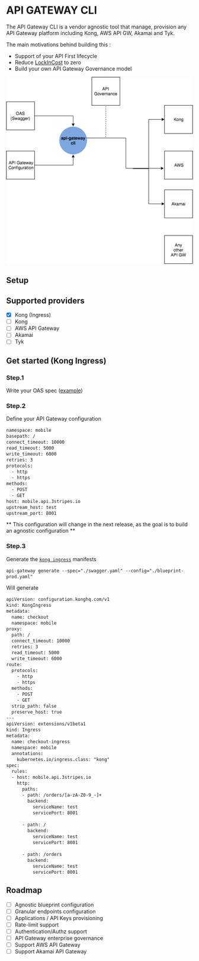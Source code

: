 # API GATEWAY CLI

The API Gateway CLI is a vendor agnostic tool that manage, provision any API Gateway platform including Kong, AWS API GW, Akamai and Tyk.

The main motivations behind building this :

- Support of your API First lifecycle
- Reduce [LockInCost](https://martinfowler.com/bliki/LockInCost.html) to zero
- Build your own API Gateway Governance model

![apigw](./api-gateway-cli.png)


## Setup



## Supported providers

- [x] Kong (Ingress)
- [ ] Kong
- [ ] AWS API Gateway
- [ ] Akamai
- [ ] Tyk

## Get started (Kong Ingress)

### Step.1

Write your OAS spec ([example](./swagger.yaml))

### Step.2 

Define your API Gateway configuration

```
namespace: mobile
basepath: /
connect_timeout: 10000
read_timeout: 5000
write_timeout: 6000
retries: 3
protocols: 
  - http
  - https
methods:
  - POST
  - GET
host: mobile.api.3stripes.io
upstream_host: test
upstream_port: 8001
```

** This configuration will change in the next release, as the goal is to build an agnostic configuration **

### Step.3

Generate the [`kong ingress`](https://github.com/Kong/kubernetes-ingress-controller) manifests

```
api-gateway generate --spec="./swagger.yaml" --config="./blueprint-prod.yaml"
```

Will generate 

```
apiVersion: configuration.konghq.com/v1
kind: KongIngress
metadata:
  name: checkout
  namespace: mobile
proxy:
  path: /
  connect_timeout: 10000
  retries: 3
  read_timeout: 5000
  write_timeout: 6000
route:
  protocols:
    - http
    - https
  methods:
    - POST
    - GET
  strip_path: false
  preserve_host: true
---
apiVersion: extensions/v1beta1
kind: Ingress
metadata:
  name: checkout-ingress
  namespace: mobile
  annotations:
    kubernetes.io/ingress.class: "kong"
spec:
  rules:
  - host: mobile.api.3stripes.io
    http:
      paths:
      - path: /orders/[a-zA-Z0-9_-]+
        backend:
          serviceName: test
          servicePort: 8001

      - path: /
        backend:
          serviceName: test
          servicePort: 8001

      - path: /orders
        backend:
          serviceName: test
          servicePort: 8001
```


## Roadmap
- [ ] Agnostic blueprint configuration
- [ ] Granular endpoints configuration
- [ ] Applications / API Keys provisioning
- [ ] Rate-limit support
- [ ] Authentication/Authz support
- [ ] API Gateway enterprise governance
- [ ] Support AWS API Gateway
- [ ] Support Akamai API Gateway